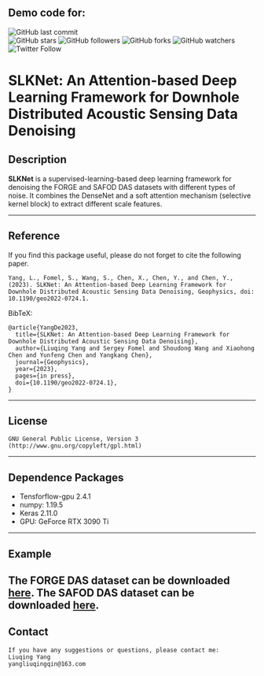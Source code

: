 ## Demo code for:


![GitHub last commit](https://img.shields.io/github/last-commit/YangLiuqing-add/SLKNet?style=plastic)    
![GitHub stars](https://img.shields.io/github/stars/YangLiuqing-add/SLKNet?style=social)
![GitHub followers](https://img.shields.io/github/followers/SLKNet?style=social)
![GitHub forks](https://img.shields.io/github/forks/YangLiuqing-add/SLKNet?style=social)
![GitHub watchers](https://img.shields.io/github/watchers/YangLiuqing-add/SLKNet?style=social)
![Twitter Follow](https://img.shields.io/twitter/follow/YangLiuqing-add?style=social)

**SLKNet: An Attention-based Deep Learning Framework for Downhole Distributed Acoustic Sensing Data Denoising**
======

## Description

**SLKNet** is a supervised-learning-based deep learning framework for denoising the FORGE and SAFOD DAS datasets with different types of noise. It combines the DenseNet and a soft attention mechanism (selective kernel block) to extract different scale features. 

------------------- 
## Reference
If you find this package useful, please do not forget to cite the following paper.

    Yang, L., Fomel, S., Wang, S., Chen, X., Chen, Y., and Chen, Y., (2023). SLKNet: An Attention-based Deep Learning Framework for Downhole Distributed Acoustic Sensing Data Denoising, Geophysics, doi: 10.1190/geo2022-0724.1.
    
BibTeX:
	
	@article{YangDe2023,
	  title={SLKNet: An Attention-based Deep Learning Framework for Downhole Distributed Acoustic Sensing Data Denoising},
	  author={Liuqing Yang and Sergey Fomel and Shoudong Wang and Xiaohong Chen and Yunfeng Chen and Yangkang Chen},
	  journal={Geophysics},
	  year={2023},
	  pages={in press},
	  doi={10.1190/geo2022-0724.1},
	}
	
-------------------   
## License
    GNU General Public License, Version 3
    (http://www.gnu.org/copyleft/gpl.html)  
  
-------------------    
## Dependence Packages
* Tensforflow-gpu 2.4.1
* numpy: 1.19.5 
* Keras 2.11.0
* GPU: GeForce RTX 3090 Ti
-------------------   
## Example

   The FORGE DAS dataset can be downloaded [here](https://github.com/chenyk1990/dasdenoising-dataonly).
   The SAFOD DAS dataset can be downloaded [here](https://github.com/chenyk1990/dasmrrcoh-dataonly).
-------------------   
## Contact
    If you have any suggestions or questions, please contact me:
    Liuqing Yang 
    yangliuqingqin@163.com
  
  
  
  
  
